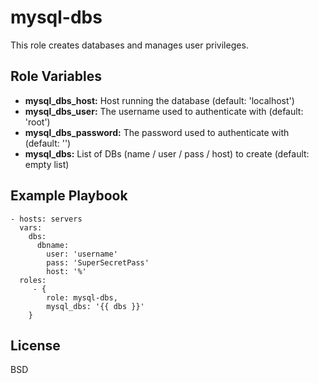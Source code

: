 mysql-dbs
=========

This role creates databases and manages user privileges.

Role Variables
--------------

* **mysql_dbs_host:** Host running the database (default: 'localhost')
* **mysql_dbs_user:** The username used to authenticate with (default: 'root')
* **mysql_dbs_password:** The password used to authenticate with (default: '')
* **mysql_dbs:** List of DBs (name / user / pass / host) to create (default: empty list)

Example Playbook
----------------

    - hosts: servers
      vars:
        dbs:
          dbname:
            user: 'username'
            pass: 'SuperSecretPass'
            host: '%'
      roles:
         - { 
            role: mysql-dbs,
            mysql_dbs: '{{ dbs }}'
        }

License
-------

BSD

